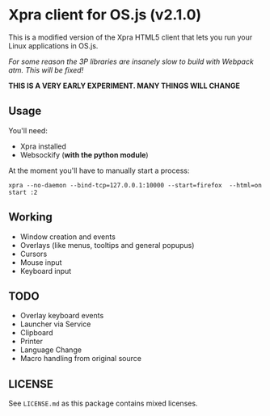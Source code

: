 # Xpra client for OS.js (v2.1.0)

This is a modified version of the Xpra HTML5 client that lets you run your Linux applications in OS.js.

*For some reason the 3P libraries are insanely slow to build with Webpack atm. This will be fixed!*

**THIS IS A VERY EARLY EXPERIMENT. MANY THINGS WILL CHANGE**

## Usage

You'll need:

* Xpra installed
* Websockify (**with the python module**)

At the moment you'll have to manually start a process:

```
xpra --no-daemon --bind-tcp=127.0.0.1:10000 --start=firefox  --html=on start :2
```

## Working

* Window creation and events
* Overlays (like menus, tooltips and general popupus)
* Cursors
* Mouse input
* Keyboard input

## TODO

* Overlay keyboard events
* Launcher via Service
* Clipboard
* Printer
* Language Change
* Macro handling from original source

## LICENSE

See `LICENSE.md` as this package contains mixed licenses.
